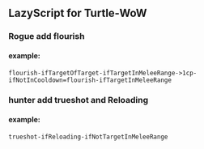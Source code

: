 ## LazyScript for Turtle-WoW
### Rogue add flourish
#### example:
`flourish-ifTargetOfTarget-ifTargetInMeleeRange->1cp-ifNotInCooldown=flourish-ifTargetInMeleeRange`
### hunter add trueshot and Reloading
#### example:
`trueshot-ifReloading-ifNotTargetInMeleeRange`
